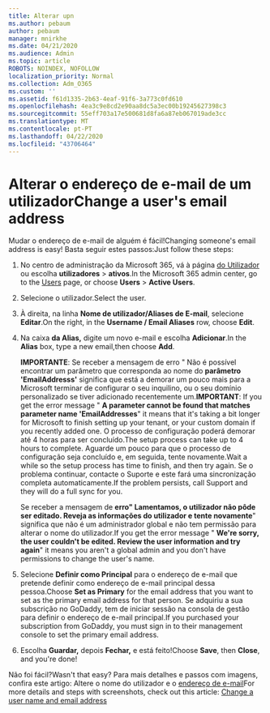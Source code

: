 ```yaml
---
title: Alterar upn
ms.author: pebaum
author: pebaum
manager: mnirkhe
ms.date: 04/21/2020
ms.audience: Admin
ms.topic: article
ROBOTS: NOINDEX, NOFOLLOW
localization_priority: Normal
ms.collection: Adm_O365
ms.custom: ''
ms.assetid: f61d1335-2b63-4eaf-91f6-3a773c0fd610
ms.openlocfilehash: 4ea3c9e8cd2e90aa8dc5a3ec00b19245627398c3
ms.sourcegitcommit: 55eff703a17e500681d8fa6a87eb067019ade3cc
ms.translationtype: MT
ms.contentlocale: pt-PT
ms.lasthandoff: 04/22/2020
ms.locfileid: "43706464"
---
```

# <a name="change-a-users-email-address"></a><span data-ttu-id="f7e07-102">Alterar o endereço de e-mail de um utilizador</span><span class="sxs-lookup"><span data-stu-id="f7e07-102">Change a user's email address</span></span>

<span data-ttu-id="f7e07-103">Mudar o endereço de e-mail de alguém é fácil!</span><span class="sxs-lookup"><span data-stu-id="f7e07-103">Changing someone's email address is easy!</span></span> <span data-ttu-id="f7e07-104">Basta seguir estes passos:</span><span class="sxs-lookup"><span data-stu-id="f7e07-104">Just follow these steps:</span></span>
  
1. <span data-ttu-id="f7e07-105">No centro de administração da Microsoft 365, vá à página [do Utilizador](https://go.microsoft.com/fwlink/p/?linkid=834822) ou escolha **utilizadores** \> **ativos**.</span><span class="sxs-lookup"><span data-stu-id="f7e07-105">In the Microsoft 365 admin center, go to the [Users](https://go.microsoft.com/fwlink/p/?linkid=834822) page, or choose **Users** \> **Active Users**.</span></span>
    
2. <span data-ttu-id="f7e07-106">Selecione o utilizador.</span><span class="sxs-lookup"><span data-stu-id="f7e07-106">Select the user.</span></span>
    
3. <span data-ttu-id="f7e07-107">À direita, na linha **Nome de utilizador/Aliases de E-mail**, selecione **Editar**.</span><span class="sxs-lookup"><span data-stu-id="f7e07-107">On the right, in the **Username / Email Aliases** row, choose **Edit**.</span></span>
    
4. <span data-ttu-id="f7e07-108">Na caixa **da Alias,** digite um novo e-mail e escolha **Adicionar**.</span><span class="sxs-lookup"><span data-stu-id="f7e07-108">In the **Alias** box, type a new email,then choose **Add**.</span></span>
    
    <span data-ttu-id="f7e07-109">**IMPORTANTE**: Se receber a mensagem de erro " Não é possível encontrar um parâmetro que corresponda ao nome do **parâmetro 'EmailAddresss'** significa que está a demorar um pouco mais para a Microsoft terminar de configurar o seu inquilino, ou o seu domínio personalizado se tiver adicionado recentemente um.</span><span class="sxs-lookup"><span data-stu-id="f7e07-109">**IMPORTANT**: If you get the error message " **A parameter cannot be found that matches parameter name 'EmailAddresses**" it means that it's taking a bit longer for Microsoft to finish setting up your tenant, or your custom domain if you recently added one.</span></span> <span data-ttu-id="f7e07-110">O processo de configuração poderá demorar até 4 horas para ser concluído.</span><span class="sxs-lookup"><span data-stu-id="f7e07-110">The setup process can take up to 4 hours to complete.</span></span> <span data-ttu-id="f7e07-111">Aguarde um pouco para que o processo de configuração seja concluído e, em seguida, tente novamente.</span><span class="sxs-lookup"><span data-stu-id="f7e07-111">Wait a while so the setup process has time to finish, and then try again.</span></span> <span data-ttu-id="f7e07-112">Se o problema continuar, contacte o Suporte e este fará uma sincronização completa automaticamente.</span><span class="sxs-lookup"><span data-stu-id="f7e07-112">If the problem persists, call Support and they will do a full sync for you.</span></span>
    
    <span data-ttu-id="f7e07-113">Se receber a mensagem de **erro" Lamentamos, o utilizador não pôde ser editado. Reveja as informações do utilizador e tente novamente**" significa que não é um administrador global e não tem permissão para alterar o nome do utilizador.</span><span class="sxs-lookup"><span data-stu-id="f7e07-113">If you get the error message " **We're sorry, the user couldn't be edited. Review the user information and try again**" it means you aren't a global admin and you don't have permissions to change the user's name.</span></span>
    
5. <span data-ttu-id="f7e07-114">Selecione **Definir como Principal** para o endereço de e-mail que pretende definir como endereço de e-mail principal dessa pessoa.</span><span class="sxs-lookup"><span data-stu-id="f7e07-114">Choose **Set as Primary** for the email address that you want to set as the primary email address for that person.</span></span> <span data-ttu-id="f7e07-115">Se adquiriu a sua subscrição no GoDaddy, tem de iniciar sessão na consola de gestão para definir o endereço de e-mail principal.</span><span class="sxs-lookup"><span data-stu-id="f7e07-115">If you purchased your subscription from GoDaddy, you must sign in to their management console to set the primary email address.</span></span> 
    
6. <span data-ttu-id="f7e07-116">Escolha **Guardar,** depois **Fechar,** e está feito!</span><span class="sxs-lookup"><span data-stu-id="f7e07-116">Choose **Save**, then **Close**, and you're done!</span></span>
    
<span data-ttu-id="f7e07-117">Não foi fácil?</span><span class="sxs-lookup"><span data-stu-id="f7e07-117">Wasn't that easy?</span></span> <span data-ttu-id="f7e07-118">Para mais detalhes e passos com imagens, confira este artigo: Altere o nome do utilizador e o [endereço de e-mail](https://docs.microsoft.com/office365/admin/add-users/change-a-user-name-and-email-address)</span><span class="sxs-lookup"><span data-stu-id="f7e07-118">For more details and steps with screenshots, check out this article: [Change a user name and email address](https://docs.microsoft.com/office365/admin/add-users/change-a-user-name-and-email-address)</span></span>
  

